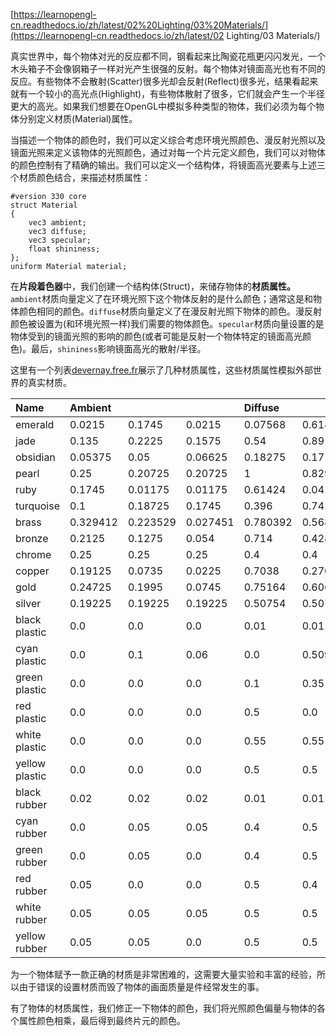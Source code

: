 [https://learnopengl-cn.readthedocs.io/zh/latest/02%20Lighting/03%20Materials/](https://learnopengl-cn.readthedocs.io/zh/latest/02 Lighting/03 Materials/)

真实世界中，每个物体对光的反应都不同，钢看起来比陶瓷花瓶更闪闪发光，一个木头箱子不会像钢箱子一样对光产生很强的反射。每个物体对镜面高光也有不同的反应。有些物体不会散射\(Scatter\)很多光却会反射\(Reflect\)很多光，结果看起来就有一个较小的高光点\(Highlight\)，有些物体散射了很多，它们就会产生一个半径更大的高光。如果我们想要在OpenGL中模拟多种类型的物体，我们必须为每个物体分别定义材质\(Material\)属性。

当描述一个物体的颜色时，我们可以定义综合考虑环境光照颜色、漫反射光照以及镜面光照来定义该物体的光照颜色，通过对每一个片元定义颜色，我们可以对物体的颜色控制有了精确的输出。我们可以定义一个结构体，将镜面高光要素与上述三个材质颜色结合，来描述材质属性：

```
#version 330 core
struct Material
{
    vec3 ambient;
    vec3 diffuse;
    vec3 specular;    
    float shininess;
};
uniform Material material;
```

在**片段着色器**中，我们创建一个结构体\(Struct\)，来储存物体的**材质属性。**`ambient`材质向量定义了在环境光照下这个物体反射的是什么颜色；通常这是和物体颜色相同的颜色。`diffuse`材质向量定义了在漫反射光照下物体的颜色。漫反射颜色被设置为\(和环境光照一样\)我们需要的物体颜色。`specular`材质向量设置的是物体受到的镜面光照的影响的颜色\(或者可能是反射一个物体特定的镜面高光颜色\)。最后，`shininess`影响镜面高光的散射/半径。

这里有一个列表[devernay.free.fr](http://devernay.free.fr/cours/opengl/materials.html)展示了几种材质属性，这些材质属性模拟外部世界的真实材质。

| Name | Ambient |  |  | Diffuse |  |  | Specular |  |  | shiness |
| :--- | :--- | :--- | :--- | :--- | :--- | :--- | :--- | :--- | :--- | :--- |
| emerald | 0.0215 | 0.1745 | 0.0215 | 0.07568 | 0.61424 | 0.07568 | 0.633 | 0.727811 | 0.633 | 0.6 |
| jade | 0.135 | 0.2225 | 0.1575 | 0.54 | 0.89 | 0.63 | 0.316228 | 0.316228 | 0.316228 | 0.1 |
| obsidian | 0.05375 | 0.05 | 0.06625 | 0.18275 | 0.17 | 0.22525 | 0.332741 | 0.328634 | 0.346435 | 0.3 |
| pearl | 0.25 | 0.20725 | 0.20725 | 1 | 0.829 | 0.829 | 0.296648 | 0.296648 | 0.296648 | 0.088 |
| ruby | 0.1745 | 0.01175 | 0.01175 | 0.61424 | 0.04136 | 0.04136 | 0.727811 | 0.626959 | 0.626959 | 0.6 |
| turquoise | 0.1 | 0.18725 | 0.1745 | 0.396 | 0.74151 | 0.69102 | 0.297254 | 0.30829 | 0.306678 | 0.1 |
| brass | 0.329412 | 0.223529 | 0.027451 | 0.780392 | 0.568627 | 0.113725 | 0.992157 | 0.941176 | 0.807843 | 0.21794872 |
| bronze | 0.2125 | 0.1275 | 0.054 | 0.714 | 0.4284 | 0.18144 | 0.393548 | 0.271906 | 0.166721 | 0.2 |
| chrome | 0.25 | 0.25 | 0.25 | 0.4 | 0.4 | 0.4 | 0.774597 | 0.774597 | 0.774597 | 0.6 |
| copper | 0.19125 | 0.0735 | 0.0225 | 0.7038 | 0.27048 | 0.0828 | 0.256777 | 0.137622 | 0.086014 | 0.1 |
| gold | 0.24725 | 0.1995 | 0.0745 | 0.75164 | 0.60648 | 0.22648 | 0.628281 | 0.555802 | 0.366065 | 0.4 |
| silver | 0.19225 | 0.19225 | 0.19225 | 0.50754 | 0.50754 | 0.50754 | 0.508273 | 0.508273 | 0.508273 | 0.4 |
| black plastic | 0.0 | 0.0 | 0.0 | 0.01 | 0.01 | 0.01 | 0.50 | 0.50 | 0.50 | .25 |
| cyan plastic | 0.0 | 0.1 | 0.06 | 0.0 | 0.50980392 | 0.50980392 | 0.50196078 | 0.50196078 | 0.50196078 | .25 |
| green plastic | 0.0 | 0.0 | 0.0 | 0.1 | 0.35 | 0.1 | 0.45 | 0.55 | 0.45 | .25 |
| red plastic | 0.0 | 0.0 | 0.0 | 0.5 | 0.0 | 0.0 | 0.7 | 0.6 | 0.6 | .25 |
| white plastic | 0.0 | 0.0 | 0.0 | 0.55 | 0.55 | 0.55 | 0.70 | 0.70 | 0.70 | .25 |
| yellow plastic | 0.0 | 0.0 | 0.0 | 0.5 | 0.5 | 0.0 | 0.60 | 0.60 | 0.50 | .25 |
| black rubber | 0.02 | 0.02 | 0.02 | 0.01 | 0.01 | 0.01 | 0.4 | 0.4 | 0.4 | .078125 |
| cyan rubber | 0.0 | 0.05 | 0.05 | 0.4 | 0.5 | 0.5 | 0.04 | 0.7 | 0.7 | .078125 |
| green rubber | 0.0 | 0.05 | 0.0 | 0.4 | 0.5 | 0.4 | 0.04 | 0.7 | 0.04 | .078125 |
| red rubber | 0.05 | 0.0 | 0.0 | 0.5 | 0.4 | 0.4 | 0.7 | 0.04 | 0.04 | .078125 |
| white rubber | 0.05 | 0.05 | 0.05 | 0.5 | 0.5 | 0.5 | 0.7 | 0.7 | 0.7 | .078125 |
| yellow rubber | 0.05 | 0.05 | 0.0 | 0.5 | 0.5 | 0.4 | 0.7 | 0.7 | 0.04 | .078125 |

为一个物体赋予一款正确的材质是非常困难的，这需要大量实验和丰富的经验，所以由于错误的设置材质而毁了物体的画面质量是件经常发生的事。

有了物体的材质属性，我们修正一下物体的颜色，我们将光照颜色偏量与物体的各个属性颜色相乘，最后得到最终片元的颜色。



